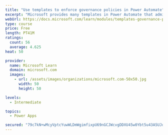 ```yaml
---
title: "Use templates to enforce governance policies in Power Automate"
excerpt: "Microsoft provides many templates in Power Automate that administrators can use to enforce governance policies and increase visibility of assets that are being created within a customer’s tenant. This module will identify some existing templates that you can use to provide administrators with greater visibility."
webUrl: https://docs.microsoft.com/learn/modules/templates-governance-policies/
type: course
price: Free
length: PT41M
ratings:
  count: 56
  average: 4.625
heat: 50

provider:
  name: Microsoft Learn
  domain: microsoft.com
  images:
    - url: /assets/images/organizations/microsoft.com-50x50.jpg
      width: 50
      height: 50

levels:
  - Intermediate

topics:
  - Power Apps

secured: "79c7kN+wMcyVptcYuwWLDmWgimfixpU69nGCJWcvgDDXU45w0Ybt5u43A5UJdqtrvKRJV5Ywij3pCd1+5V2fShT8q+41bAY2mEugnrzzlqKo94P68Bw5EgP+g/d7VXnIwc9NVm4sLETftbo60OYwtz7R35k3XFHKDFum4z8Hh+WGHEkjsQfdC4Epa7DgO4bfur2LGjaH7kw36D0ff943U0H5JaAnMmiZ8UycoqW74gC1KavRg/ZQ6e9g5LAzGm6+o+nWAO9OijCJ7mjHtlp/xeOFgBLK2fHq1Z62MNtYrLNJwMCnahMiCfYgl5DMVqtV71I58wrDW2i4bumB7a2WWESZe0PRrASQebEY7Ra/ITQ8qtByujehQ4MxU0LcxrOi3bXpyqq2P+IOiTAs+0o70s14FPUIkL/324D3r8zjsrc=;6ZDG8cdbyq0/E3/6vxMerQ=="
---
```


